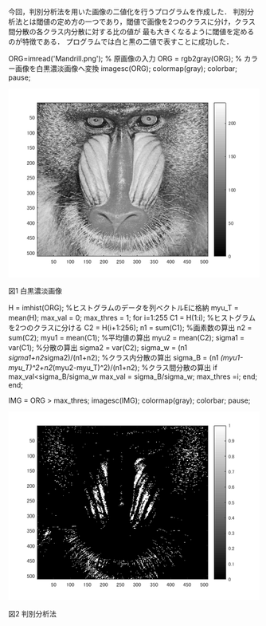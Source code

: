 今回，判別分析法を用いた画像の二値化を行うプログラムを作成した．
判別分析法とは閾値の定め方の一つであり，閾値で画像を2つのクラスに分け，クラス間分散の各クラス内分散に対する比の値が
最も大きくなるように閾値を定めるのが特徴である．
プログラムでは白と黒の二値で表すことに成功した．

ORG=imread('Mandrill.png'); % 原画像の入力
ORG = rgb2gray(ORG); % カラー画像を白黒濃淡画像へ変換
imagesc(ORG); colormap(gray); colorbar;
pause;

![白黒](画像処理画像/白黒.png)

  図1 白黒濃淡画像
  

H = imhist(ORG); %ヒストグラムのデータを列ベクトルEに格納
myu_T = mean(H);
max_val = 0;
max_thres = 1;
for i=1:255
C1 = H(1:i); %ヒストグラムを2つのクラスに分ける
C2 = H(i+1:256);
n1 = sum(C1); %画素数の算出
n2 = sum(C2);
myu1 = mean(C1); %平均値の算出
myu2 = mean(C2);
sigma1 = var(C1); %分散の算出
sigma2 = var(C2);
sigma_w = (n1 *sigma1+n2*sigma2)/(n1+n2); %クラス内分散の算出
sigma_B = (n1 *(myu1-myu_T)^2+n2*(myu2-myu_T)^2)/(n1+n2); %クラス間分散の算出
if max_val<sigma_B/sigma_w
max_val = sigma_B/sigma_w;
max_thres =i;
end;
end;

IMG = ORG > max_thres;
imagesc(IMG); colormap(gray); colorbar;
pause;

![判別分析](課題5.png)

  図2 判別分析法
